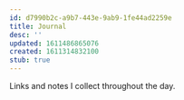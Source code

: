 ```yaml
---
id: d7990b2c-a9b7-443e-9ab9-1fe44ad2259e
title: Journal
desc: ''
updated: 1611486865076
created: 1611314832100
stub: true
---
```


Links and notes I collect throughout the day.
